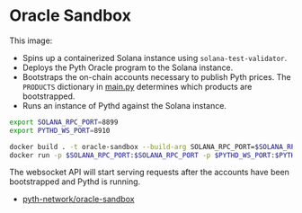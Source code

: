 # Oracle Sandbox

This image:

- Spins up a containerized Solana instance using `solana-test-validator`.
- Deploys the Pyth Oracle program to the Solana instance.
- Bootstraps the on-chain accounts necessary to publish Pyth prices. The `PRODUCTS` dictionary in [main.py](main.py)
  determines which products are bootstrapped.
- Runs an instance of Pythd against the Solana instance.

```bash
export SOLANA_RPC_PORT=8899
export PYTHD_WS_PORT=8910

docker build . -t oracle-sandbox --build-arg SOLANA_RPC_PORT=$SOLANA_RPC_PORT --build-arg PYTHD_WS_PORT=$PYTHD_WS_PORT
docker run -p $SOLANA_RPC_PORT:$SOLANA_RPC_PORT -p $PYTHD_WS_PORT:$PYTHD_WS_PORT oracle-sandbox 
```

The websocket API will start serving requests after the accounts have been bootstrapped and Pythd is running. 


- [pyth-network/oracle-sandbox](https://github.com/pyth-network/oracle-sandbox.git)
